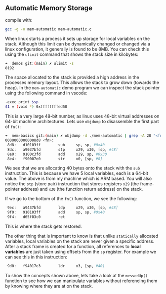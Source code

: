## Automatic Memory Storage

compile with:
```bash
gcc -g -o mem-automatic mem-automatic.c 
```

When linux starts a process it sets up storage for local variables on the stack.  Although this limit can be dynamically changed or changed via a linux configuration, it generally is found to be 8MB.  You can check this using the `ulimit` command that shows the stack size in kilobytes:

```bash
➜  demos git:(main) ✗ ulimit -s
8192
```

The space allocated to the stack is provided a high address in the processes memory layout.  This allows the stack to grow down (towards the heap). In the `mem-automatic` demo program we can inspect the stack pointer using the following command in vscode:

```bash
-exec print $sp
$1 = (void *) 0xffffffffed50
```

This is a very large 48-bit number, as linux uses 48-bit virtual addresses on 64-bit machine architectures.  Lets use `objdump` to disassemble the first part of `fn()`:

```bash
➜  mem-basics git:(main) ✗ objdump -d ./mem-automatic | grep -A 20 "<fn>"
00000000000008d8 <fn>:
 8d8:   d10103ff        sub     sp, sp, #0x40
 8dc:   a9037bfd        stp     x29, x30, [sp, #48]
 8e0:   9100c3fd        add     x29, sp, #0x30
 8e4:   f90007e0        str     x0, [sp, #8]
```
We see that we are allocating 40 bytes onto the stack with the `sub` instruction.  This is because we have 5 local variables, each is a 64-bit value.  The above is from my machine which is ARM based.  You will also notice the `stp` (store pair) instruction that stores registers `x29` (the frame-pointer address) and `x30` (the function return address) on the stack. 

If we go to the bottom of the `fn()` function, we see the following:

```bash
 9ec:   a9437bfd        ldp     x29, x30, [sp, #48]
 9f0:   910103ff        add     sp, sp, #0x40
 9f4:   d65f03c0        ret
 ```
 This is where the stack gets restored. 

 The other thing that is important to know is that unlike `statically` allocated variables, local variables on the stack are never given a specific address.  After a stack frame is created for a function, all references to **local variables** are just taken using offsets from the `sp` register.  For example we can see this in this instruction:

 ```bash
  9d0:   f94017e3        ldr     x3, [sp, #40]
  ```

  To show the concepts shown above, lets take a look at the `messedUp()` function to see how we can manipulate variables without referencing them by knowing where they are at on the stack.



